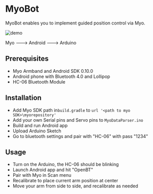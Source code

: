# MyoBot
MyoBot enables you to implement guided position control via Myo.

![demo](http://i.imgur.com/d7tx5Z9.gif)

Myo ---> Android ---> Arduino

## Prerequisites

* Myo Armband and Android SDK 0.10.0
* Android phone with Bluetooth 4.0 and Lollipop
* HC-06 Bluetooth Module

## Installation

* Add Myo SDK path in```build.gradle``` to ```url '<path to myo SDK>\myorepository'```
* Add your own Serial pins and Servo pins to ```MyoDataParser.ino```
* Build and run Android app
* Upload Arduino Sketch
* Go to bluetooth settings and pair with "HC-06" with pass "1234"

## Usage

* Turn on the Arduino, the HC-06 should be blinking
* Launch Android app and hit "OpenBT"
* Pair with Myo in Scan menu
* Recalibrate to place current arm position at center
* Move your arm from side to side, and recalibrate as needed
